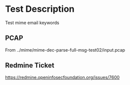 # Test Description
Test mime email keywords

## PCAP
From ../mime/mime-dec-parse-full-msg-test02/input.pcap

## Redmine Ticket
https://redmine.openinfosecfoundation.org/issues/7600
